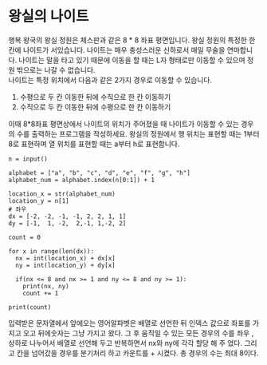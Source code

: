 # 왕실의 나이트

행복 왕국의 왕실 정원은 체스판과 같은 8 \* 8 좌표 평면입니다. 왕실 정원의 특정한 한 칸에 나이트가 서있습니다. 나이트는 매우 충성스러운 신하로서 매일 무술을 연마합니다. 나이트는 말을 타고 있기 때문에 이동을 할 때는 L자 형태로만 이동할 수 있으며 정원 밖으로는 나갈 수 없습니다.  
나이트는 특정 위치에서 다음과 같은 2가지 경우로 이동할 수 있습니다.

1. 수평으로 두 칸 이동한 뒤에 수직으로 한 칸 이동하기
2. 수직으로 두 칸 이동한 뒤에 수평으로 한 칸 이동하기

이때 8\*8좌표 평면상에서 나이트의 위치가 주어졌을 때 나이트가 이동할 수 있는 경우의 수를 출력하는 프로그램을 작성하세요. 왕실의 정원에서 행 위치는 표현할 때는 1부터 8로 표현하며 열 위치를 표현할 때는 a부터 h로 표현합니다.

```
n = input()

alphabet = ["a", "b", "c", "d", "e", "f", "g", "h"]
alphabet_num = alphabet.index(n[0:1]) + 1

location_x = str(alphabet_num)
location_y = n[1]
# 좌우
dx = [-2, -2, -1, -1, 2, 2, 1, 1]
dy = [-1,  1, -2,  2,-1, 1,-2, 2]

count = 0

for x in range(len(dx)):
  nx = int(location_x) + dx[x]
  ny = int(location_y) + dy[x]

  if(nx <= 8 and nx >= 1 and ny <= 8 and ny >= 1):
    print(nx, ny)
    count += 1

print(count)
```

입력받은 문자열에서 앞에오는 영어알파벳은 배열로 선언한 뒤 인덱스 값으로 좌표를 가지고 오고 뒤에숫자는 그냥 가지고 왔다. 그 후 움직일 수 있는 모든 경우의 수를 좌우 , 상하로 나누어서 배열로 선언해 두고 반복하면서 nx와 ny에 각각 할당 해 주 었다. 그리고 칸을 넘어갔을 경우를 분기처리 하고 카운트를 + 시켰다. 총 경우의 수는 최대 8이다.
